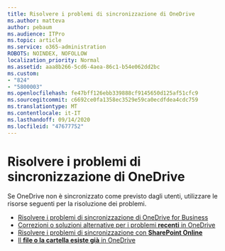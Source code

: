 ```yaml
---
title: Risolvere i problemi di sincronizzazione di OneDrive
ms.author: matteva
author: pebaum
ms.audience: ITPro
ms.topic: article
ms.service: o365-administration
ROBOTS: NOINDEX, NOFOLLOW
localization_priority: Normal
ms.assetid: aaa8b266-5cd6-4aea-86c1-b54e062dd2bc
ms.custom:
- "824"
- "5800003"
ms.openlocfilehash: fe47bff126ebb339888cf9145650d125af51cfc9
ms.sourcegitcommit: c6692ce0fa1358ec3529e59ca0ecdfdea4cdc759
ms.translationtype: MT
ms.contentlocale: it-IT
ms.lasthandoff: 09/14/2020
ms.locfileid: "47677752"
---
```

# <a name="fix-onedrive-sync-problems"></a>Risolvere i problemi di sincronizzazione di OneDrive

Se OneDrive non è sincronizzato come previsto dagli utenti, utilizzare le risorse seguenti per la risoluzione dei problemi.

- [Risolvere i problemi di sincronizzazione di OneDrive for Business](https://support.microsoft.com/office/207e983e-146d-404c-a994-672ef29e1f90)
- [Correzioni o soluzioni alternative per i problemi **recenti** in OneDrive](https://support.office.com/article/36110213-f3f6-490d-8cb7-3833539def0b)
- [Risolvere i problemi di sincronizzazione con **SharePoint Online**](https://support.office.com/article/207e983e-146d-404c-a994-672ef29e1f90)
- [Il **file o la cartella esiste già** in OneDrive](https://support.microsoft.com/office/7b8044ad-438d-41db-bbbf-4f66b8890408)
